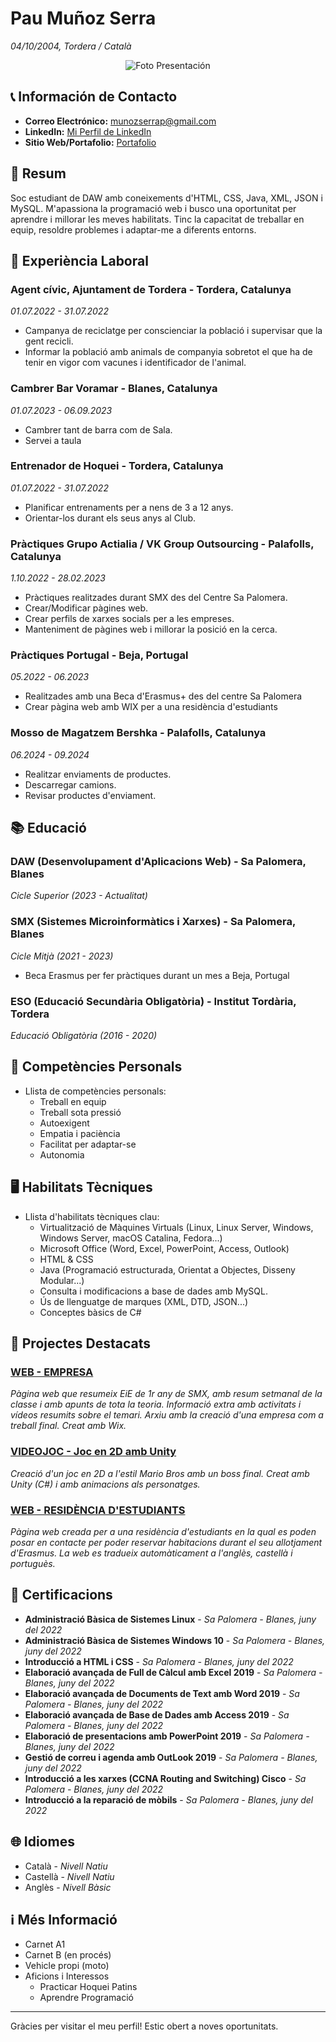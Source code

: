 # Pau Muñoz Serra
*04/10/2004, Tordera / Català*
<p align="center">
  <img src="https://media.licdn.com/dms/image/C4D03AQEHPIY7PjkZeg/profile-displayphoto-shrink_400_400/0/1653841055965?e=2147483647&v=beta&t=W1uP8pR96umCJyVHDfFFOQBZam7CuDBymOSdKpvr8OI" alt="Foto Presentación">
</p>



## 📞 Información de Contacto

- **Correo Electrónico:** munozserrap@gmail.com
- **LinkedIn:** [Mi Perfil de LinkedIn](https://www.linkedin.com/in/pau-muñoz-serra-1383a6194/)
- **Sitio Web/Portafolio:** [Portafolio](https://munozserrap.wixsite.com/pmsporfoli)



## 📖 Resum

Soc estudiant de DAW amb coneixements d'HTML, CSS, Java, XML, JSON i MySQL. M'apassiona la programació web i busco una oportunitat per aprendre i millorar les meves habilitats. Tinc la capacitat de treballar en equip, resoldre problemes i adaptar-me a diferents entorns.



## 👷 Experiència Laboral

### Agent cívic, Ajuntament de Tordera - Tordera, Catalunya
*01.07.2022 - 31.07.2022*

- Campanya de reciclatge per conscienciar la població i supervisar que la gent recicli.
- Informar la població amb animals de companyia sobretot el que ha de tenir en vigor com vacunes i identificador de l'animal.

### Cambrer Bar Voramar - Blanes, Catalunya
*01.07.2023 - 06.09.2023*

- Cambrer tant de barra com de Sala.
- Servei a taula

### Entrenador de Hoquei - Tordera, Catalunya
*01.07.2022 - 31.07.2022*

- Planificar entrenaments per a nens de 3 a 12 anys.
- Orientar-los durant els seus anys al Club.

### Pràctiques Grupo Actialia / VK Group Outsourcing - Palafolls, Catalunya
*1.10.2022 - 28.02.2023*

- Pràctiques realitzades durant SMX des del Centre Sa Palomera.
- Crear/Modificar pàgines web.
- Crear perfils de xarxes socials per a les empreses.
- Manteniment de pàgines web i millorar la posició en la cerca.

### Pràctiques Portugal - Beja, Portugal
*05.2022 - 06.2023*

- Realitzades amb una Beca d'Erasmus+ des del centre Sa Palomera
- Crear pàgina web amb WIX per a una residència d'estudiants

### Mosso de Magatzem Bershka - Palafolls, Catalunya
*06.2024 - 09.2024*

- Realitzar enviaments de productes.
- Descarregar camions.
- Revisar productes d'enviament.



## 📚 Educació

### DAW (Desenvolupament d'Aplicacions Web) - Sa Palomera, Blanes
*Cicle Superior (2023 - Actualitat)*

### SMX (Sistemes Microinformàtics i Xarxes) - Sa Palomera, Blanes
*Cicle Mitjà (2021 - 2023)*

- Beca Erasmus per fer pràctiques durant un mes a Beja, Portugal

### ESO (Educació Secundària Obligatòria) - Institut Tordària, Tordera
*Educació Obligatòria (2016 - 2020)*



## 🤔 Competències Personals

- Llista de competències personals:
  - Treball en equip
  - Treball sota pressió
  - Autoexigent
  - Empatia i paciència
  - Facilitat per adaptar-se
  - Autonomia



## 🖥️ Habilitats Tècniques

- Llista d'habilitats tècniques clau:
  - Virtualització de Màquines Virtuals (Linux, Linux Server, Windows, Windows Server, macOS Catalina, Fedora...)
  - Microsoft Office (Word, Excel, PowerPoint, Access, Outlook)
  - HTML & CSS
  - Java (Programació estructurada, Orientat a Objectes, Disseny Modular...)
  - Consulta i modificacions a base de dades amb MySQL.
  - Ús de llenguatge de marques (XML, DTD, JSON...)
  - Conceptes bàsics de C#



## 📂 Projectes Destacats

### [WEB - EMPRESA](https://munozserrap.wixsite.com/pamuse-empresa)
*Pàgina web que resumeix EiE de 1r any de SMX, amb resum setmanal de la classe i amb apunts de tota la teoria.
Informació extra amb activitats i vídeos resumits sobre el temari.
Arxiu amb la creació d'una empresa com a treball final.
Creat amb Wix.*

### [VIDEOJOC - Joc en 2D amb Unity](https://github.com/XinLu85/DAW-IPOP/tree/main/Curriculum/VideoJoc)
*Creació d'un joc en 2D a l'estil Mario Bros amb un boss final.
Creat amb Unity (C#) i amb animacions als personatges.*

### [WEB - RESIDÈNCIA D'ESTUDIANTS](https://munozserrap.wixsite.com/residancia-beja)
*Pàgina web creada per a una residència d'estudiants en la qual es poden posar en contacte per poder reservar habitacions durant el seu allotjament d'Erasmus.
La web es tradueix automàticament a l'anglès, castellà i portuguès.*



## 📑 Certificacions

- **Administració Bàsica de Sistemes Linux** - *Sa Palomera - Blanes, juny del 2022*
- **Administració Bàsica de Sistemes Windows 10** - *Sa Palomera - Blanes, juny del 2022*
- **Introducció a HTML i CSS** - *Sa Palomera - Blanes, juny del 2022*
- **Elaboració avançada de Full de Càlcul amb Excel 2019** - *Sa Palomera - Blanes, juny del 2022*
- **Elaboració avançada de Documents de Text amb Word 2019** - *Sa Palomera - Blanes, juny del 2022*
- **Elaboració avançada de Base de Dades amb Access 2019** - *Sa Palomera - Blanes, juny del 2022*
- **Elaboració de presentacions amb PowerPoint 2019** - *Sa Palomera - Blanes, juny del 2022*
- **Gestió de correu i agenda amb OutLook 2019** - *Sa Palomera - Blanes, juny del 2022*
- **Introducció a les xarxes (CCNA Routing and Switching) Cisco** - *Sa Palomera - Blanes, juny del 2022*
- **Introducció a la reparació de mòbils** - *Sa Palomera - Blanes, juny del 2022*



## 🌐 Idiomes

- Català - *Nivell Natiu*
- Castellà - *Nivell Natiu*
- Anglès - *Nivell Bàsic*



## ℹ️ Més Informació

- Carnet A1
- Carnet B (en procés)
- Vehicle propi (moto)
- Aficions i Interessos
  - Practicar Hoquei Patins
  - Aprendre Programació

---

Gràcies per visitar el meu perfil! Estic obert a noves oportunitats.

